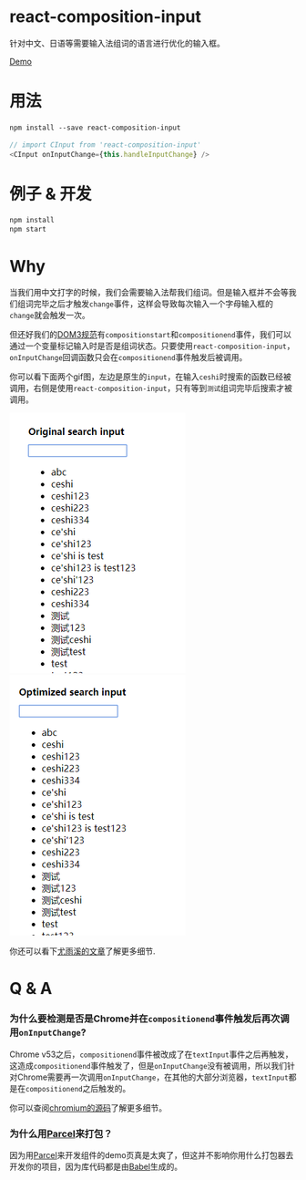 # react-composition-input
针对中文、日语等需要输入法组词的语言进行优化的输入框。

[Demo](https://leoeatle.github.io/react-composition-input/)

# 用法

`npm install --save react-composition-input`

```javascript
// import CInput from 'react-composition-input'
<CInput onInputChange={this.handleInputChange} />
```

# 例子 & 开发

```bash
npm install
npm start
```

# Why
当我们用中文打字的时候，我们会需要输入法帮我们组词。但是输入框并不会等我们组词完毕之后才触发`change`事件，这样会导致每次输入一个字母输入框的`change`就会触发一次。

但还好我们的[DOM3规范](https://w3c.github.io/uievents/#event-type-compositionstart)有`compositionstart`和`compositionend`事件，我们可以通过一个变量标记输入时是否是组词状态。只要使用`react-composition-input`，`onInputChange`回调函数只会在`compositionend`事件触发后被调用。

你可以看下面两个gif图，左边是原生的`input`，在输入`ceshi`时搜索的函数已经被调用，右侧是使用`react-composition-input`，只有等到`测试`组词完毕后搜索才被调用。

![original_input](./assets/original_input.gif)![optimized_input](./assets/optimized_input.gif)


你还可以看下[尤雨溪的文章](http://blog.evanyou.me/2014/01/03/composition-event/)了解更多细节.

# Q & A
### 为什么要检测是否是Chrome并在`compositionend`事件触发后再次调用`onInputChange`?
Chrome v53之后，`compositionend`事件被改成了在`textInput`事件之后再触发，这造成`compositionend`事件触发了，但是`onInputChange`没有被调用，所以我们针对Chrome需要再一次调用`onInputChange`，在其他的大部分浏览器，`textInput`都是在`compositionend`之后触发的。

你可以查阅[chromium的源码](https://chromium.googlesource.com/chromium/src/+/afce9d93e76f2ff81baaa088a4ea25f67d1a76b3%5E!/)了解更多细节。

### 为什么用[Parcel](https://parceljs.org/)来打包？
因为用[Parcel](https://parceljs.org/)来开发组件的demo页真是太爽了，但这并不影响你用什么打包器去开发你的项目，因为库代码都是由[Babel](https://babeljs.io/)生成的。